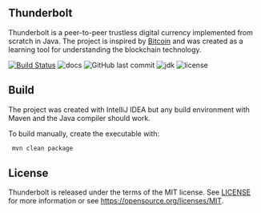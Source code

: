 Thunderbolt
-----------

Thunderbolt is a peer-to-peer trustless digital currency implemented from scratch in Java. The project is inspired by
[Bitcoin](https://github.com/bitcoin/bitcoin) and was created as a learning tool for understanding the blockchain technology.

[![Build Status](https://travis-ci.org/AngelCastilloB/java-thunderbolt.svg?branch=master)](https://travis-ci.org/AngelCastilloB/java-thunderbolt) ![docs](https://img.shields.io/badge/docs-%20%20%20%20-brightgreen.svg?longCache=true&style=flat) ![GitHub last commit](https://img.shields.io/github/last-commit/AngelCastilloB/java-thunderbolt.svg) ![jdk](https://img.shields.io/badge/jdk-%20%209%20%20-orange.svg?longCache=true&style=flat) ![license](https://img.shields.io/badge/license-MIT-blue.svg?longCache=true&style=flat)

Build
-----

The project was created with IntelliJ IDEA but any build environment with Maven and the Java compiler should work.

To build manually, create the executable with:

```sh
 mvn clean package
```

License
-------

Thunderbolt is released under the terms of the MIT license. See [LICENSE](LICENSE) for more
information or see https://opensource.org/licenses/MIT.
